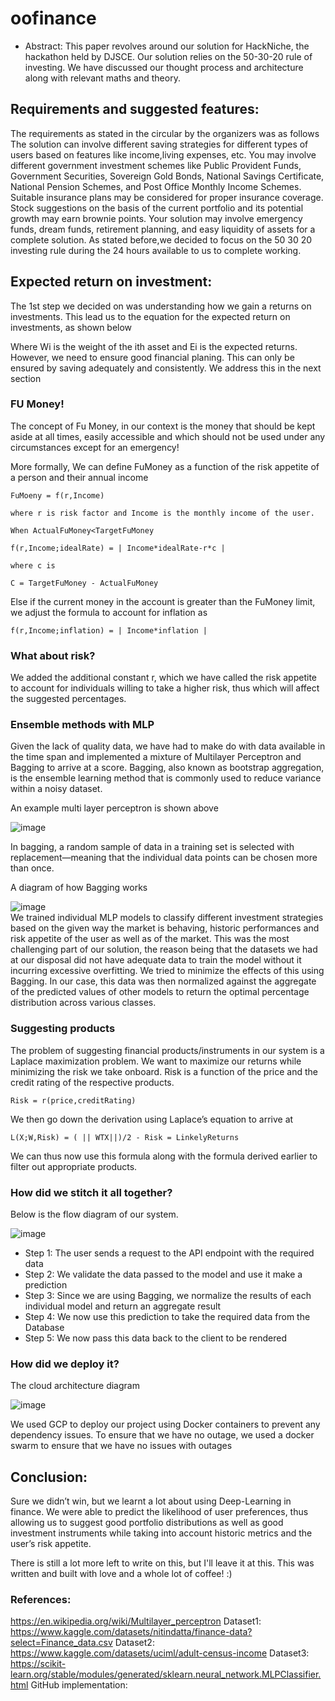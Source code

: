# oofinance

* Abstract:
This paper revolves around our solution for HackNiche, the hackathon held by DJSCE. Our solution relies on the 50-30-20 rule of investing.
We have discussed our thought process and architecture along with relevant maths and theory. 

## Requirements and suggested features:
The requirements as stated in the circular by the organizers was as follows
The solution can involve different saving strategies for different types of users based on features like income,living expenses, etc.
You may involve different government investment schemes like Public Provident Funds, Government Securities, Sovereign Gold Bonds, National Savings Certificate, National Pension Schemes, and Post Office Monthly Income Schemes.
Suitable insurance plans may be considered for proper insurance coverage.
Stock suggestions on the basis of the current portfolio and its potential growth may earn brownie points.
Your solution may involve emergency funds, dream funds, retirement planning, and easy liquidity of assets for a complete solution.
As stated before,we decided to focus on the 50 30 20 investing rule during the 24 hours available to us to complete working.

## Expected return on investment:
The 1st step we decided on was understanding how we gain a returns on investments. This lead us to the equation for the expected return on investments, as shown below

Where Wi is the weight of the ith asset and Ei is the expected returns. However, we need to ensure good financial planing. This can only be ensured by saving adequately and consistently. We address this in the next section

### FU Money!
The concept of Fu Money, in our context is the money that should be kept aside at all times, easily accessible and which should not be used under any circumstances except for an emergency! 

More formally, 
We can define FuMoney as a function of the risk appetite of a person and their annual income
```
FuMoeny = f(r,Income)

where r is risk factor and Income is the monthly income of the user. 

When ActualFuMoney<TargetFuMoney

f(r,Income;idealRate) = | Income*idealRate-r*c | 

where c is

C = TargetFuMoney - ActualFuMoney 

```

Else if the current money in the account is greater than the FuMoney limit, we adjust the formula to account for inflation as 

```
f(r,Income;inflation) = | Income*inflation |
```

### What about risk?
We added the additional constant r, which we have called the risk appetite to account for individuals willing to take a higher risk, thus which will affect the suggested percentages.


### Ensemble methods with MLP
Given the lack of quality data, we have had to make do with data available in the time span and implemented a mixture of Multilayer Perceptron and Bagging to arrive at a score. Bagging, also known as bootstrap aggregation, is the ensemble learning method that is commonly used to reduce variance within a noisy dataset. 


An example multi layer perceptron is shown above

![image](https://user-images.githubusercontent.com/52862591/219942026-7467e66c-2c17-4f2a-837f-d352f9dae131.png)

In bagging, a random sample of data in a training set is selected with replacement—meaning that the individual data points can be chosen more than once.

A diagram of how Bagging works

![image](https://user-images.githubusercontent.com/52862591/219942003-2e3ea8aa-13b9-42cd-b3a5-20dee98143fe.png)
<br>
We trained individual MLP models to classify different investment strategies based on the given way the market is behaving, historic performances and risk appetite of the user as well as of the market. This was the most challenging part of our solution, the reason being that the datasets we had at our disposal did not have adequate data to train the model without it incurring excessive overfitting. We tried to minimize the effects of this using Bagging. In our case, this data was then normalized against the aggregate of the predicted values of other models to return the optimal percentage distribution across various classes.

### Suggesting products
The problem of suggesting financial products/instruments in our system is a Laplace maximization problem. We want to maximize our returns while minimizing the risk we take onboard. Risk is a function of the price and the credit rating of the respective products.
```
Risk = r(price,creditRating)
```
We then go down the derivation using Laplace’s equation to arrive at
```
L(X;W,Risk) = ( || WTX||)/2 - Risk = LinkelyReturns
```
We can thus now use this formula along with the formula derived earlier to filter out appropriate products.

### How did we stitch it all together?
Below is the flow diagram of our system.

![image](https://user-images.githubusercontent.com/52862591/219942191-49835650-4f55-455e-a1c2-1ac0519202a8.png)

* Step 1: The user sends a request to the API endpoint with the required data
* Step 2: We validate the data passed to the model and use it make a prediction
* Step 3: Since we are using Bagging, we normalize the results of each individual model and return an aggregate result
* Step 4: We now use this prediction to take the required data from the Database
* Step 5: We now pass this data back to the client to be rendered

### How did we deploy it?
The cloud architecture diagram

![image](https://user-images.githubusercontent.com/52862591/219942217-28142e07-25c1-47c1-96c7-2d61caa479dc.png)

We used GCP to deploy our project using Docker containers to prevent any dependency issues. To ensure that we have no outage, we used a docker swarm to ensure that we have no issues with outages

## Conclusion:
Sure we didn’t win, but we learnt a lot about using Deep-Learning in finance. We were able to predict the likelihood of user preferences, thus allowing us to suggest good portfolio distributions as well as good investment instruments while taking into account historic metrics and the user’s risk appetite. 


There is still a lot more left to write on this, but I'll leave it at this. This was written and built with love and a whole lot of coffee!   :) 

### References:
https://en.wikipedia.org/wiki/Multilayer_perceptron
Dataset1: https://www.kaggle.com/datasets/nitindatta/finance-data?select=Finance_data.csv
Dataset2: https://www.kaggle.com/datasets/uciml/adult-census-income
Dataset3: https://scikit-learn.org/stable/modules/generated/sklearn.neural_network.MLPClassifier.html
GitHub implementation: 
